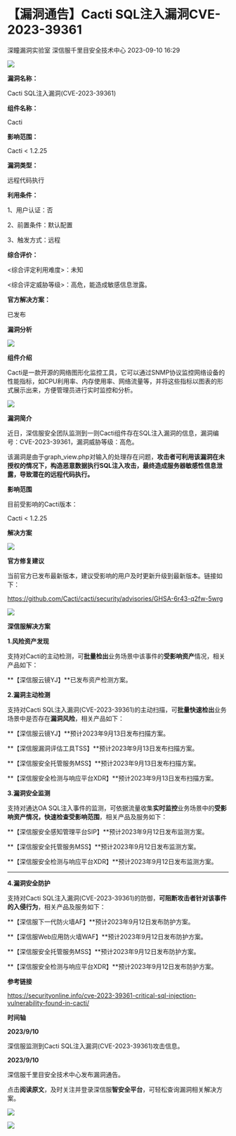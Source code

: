 #  【漏洞通告】Cacti SQL注入漏洞CVE-2023-39361   
深瞳漏洞实验室  深信服千里目安全技术中心   2023-09-10 16:29  
  
![](https://mmbiz.qpic.cn/mmbiz_gif/w8NHw6tcQ5xnvOH1nWORe17Ft5DvEhkicfOKn0v5lricGezyoHqobSDcQuEcibPL2sRsFrKlszJtiaZVvABNXdicTug/640?wx_fmt=gif "")  
  
**漏洞名称：**  
  
Cacti SQL注入漏洞(CVE-2023-39361)  
  
**组件名称：**  
  
Cacti   
  
**影响范围：**  
  
Cacti < 1.2.25  
  
**漏洞类型：**  
  
远程代码执行  
  
**利用条件：**  
  
1、用户认证：否  
  
2、前置条件：默认配置  
  
3、触发方式：远程  
  
**综合评价：**  
  
<综合评定利用难度>：未知  
  
<综合评定威胁等级>：高危，能造成敏感信息泄露。  
  
**官方解决方案：**  
  
已发布  
  
  
  
  
  
**漏洞分析**  
  
![](https://mmbiz.qpic.cn/mmbiz_gif/w8NHw6tcQ5xnvOH1nWORe17Ft5DvEhkicVSiaHu0tgicffaoXfGwJvqCA5Icibbp07JU95MGdicPSicNcsLe3yfNiaSJg/640?wx_fmt=gif "")  
  
**组件介绍**  
  
Cacti是一款开源的网络图形化监控工具，它可以通过SNMP协议监控网络设备的性能指标，如CPU利用率、内存使用率、网络流量等，并将这些指标以图表的形式展示出来，方便管理员进行实时监控和分析。  
  
![](https://mmbiz.qpic.cn/mmbiz_gif/w8NHw6tcQ5xnvOH1nWORe17Ft5DvEhkicVSiaHu0tgicffaoXfGwJvqCA5Icibbp07JU95MGdicPSicNcsLe3yfNiaSJg/640?wx_fmt=gif "")  
  
**漏洞简介**  
  
近日，深信服安全团队监测到一则Cacti组件存在SQL注入漏洞的信息，漏洞编号：CVE-2023-39361，漏洞威胁等级：高危。  
  
该漏洞是由于graph_view.php对输入的处理存在问题，**攻击者可利用该漏洞在未授权的情况下，构造恶意数据执行SQL注入攻击，最终造成服务器敏感性信息泄露，导致潜在的远程代码执行。**  
  
  
**影响范围**  
  
目前受影响的Cacti版本：  
  
Cacti < 1.2.25  
  
  
**解决方案**  
  
![](https://mmbiz.qpic.cn/mmbiz_gif/w8NHw6tcQ5xnvOH1nWORe17Ft5DvEhkicVSiaHu0tgicffaoXfGwJvqCA5Icibbp07JU95MGdicPSicNcsLe3yfNiaSJg/640?wx_fmt=gif "")  
  
**官方修复建议**  
  
  
当前官方已发布最新版本，建议受影响的用户及时更新升级到最新版本。链接如下：  
  
https://github.com/Cacti/cacti/security/advisories/GHSA-6r43-q2fw-5wrg  
  
![](https://mmbiz.qpic.cn/mmbiz_gif/w8NHw6tcQ5xnvOH1nWORe17Ft5DvEhkicVSiaHu0tgicffaoXfGwJvqCA5Icibbp07JU95MGdicPSicNcsLe3yfNiaSJg/640?wx_fmt=gif "")  
  
**深信服解决方案**  
  
  
**1.风险资产发现**  
  
支持对Cacti的主动检测，可**批量检出**业务场景中该事件的**受影响资产**情况，相关产品如下：  
  
**【深信服云镜YJ】**已发布资产检测方案。  
  
  
**2.漏洞主动检测**  
  
支持对Cacti SQL注入漏洞(CVE-2023-39361)的主动扫描，可**批量快速检出**业务场景中是否存在**漏洞风险**，相关产品如下：  
  
**【深信服云镜YJ】**预计2023年9月13日发布扫描方案。  
  
**【深信服漏洞评估工具TSS】**预计2023年9月13日发布扫描方案。  
  
**【深信服安全托管服务MSS】**预计2023年9月13日发布扫描方案。  
  
**【深信服安全检测与响应平台XDR】**预计2023年9月13日发布扫描方案。  
  
  
**3.漏洞安全监测**  
  
支持对通达OA SQL注入事件的监测，可依据流量收集**实时监控**业务场景中的**受影响资产情况，快速检查受影响范围**，相关产品及服务如下：  
  
**【深信服安全感知管理平台SIP】**预计2023年9月12日发布监测方案。  
  
**【深信服安全托管服务MSS】**预计2023年9月12日发布监测方案。  
  
**【深信服安全检测与响应平台XDR】**预计2023年9月12日发布监测方案。  
  
****  
  
**4.漏洞安全防护**  
  
支持对Cacti SQL注入漏洞(CVE-2023-39361)的防御，**可阻断攻击者针对该事件的入侵行为**，相关产品及服务如下：  
  
**【深信服下一代防火墙AF】**预计2023年9月12日发布防护方案。  
  
**【深信服Web应用防火墙WAF】**预计2023年9月12日发布防护方案。  
  
**【深信服安全托管服务MSS】**预计2023年9月12日发布防护方案。  
  
**【深信服安全检测与响应平台XDR】**预计2023年9月12日发布防护方案。  
  
  
**参考链接**  
  
  
https://securityonline.info/cve-2023-39361-critical-sql-injection-vulnerability-found-in-cacti/  
  
  
**时间轴**  
  
  
  
**2023/9/10**  
  
深信服监测到Cacti SQL注入漏洞(CVE-2023-39361)攻击信息。    
  
  
**2023/9/10**  
  
深信服千里目安全技术中心发布漏洞通告。  
  
  
点击**阅读原文**，及时关注并登录深信服**智安全平台**，可轻松查询漏洞相关解决方案。  
  
![](https://mmbiz.qpic.cn/mmbiz_png/w8NHw6tcQ5xnvOH1nWORe17Ft5DvEhkic3zjUMwBaATtKSvpMk54wTicFChIbNbwD227FoGdMseC9icZTcJdMQmjw/640?wx_fmt=png "")  
  
  
  
![](https://mmbiz.qpic.cn/mmbiz_jpg/w8NHw6tcQ5xnvOH1nWORe17Ft5DvEhkicRL0icSmTcDJjezEoda195nownvPEVS4Fqmicia0KhONFGfAibHSyBKFE5Q/640?wx_fmt=jpeg "")  
  
  
  
